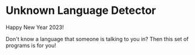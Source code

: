 # Unknown Language Detector

Happy New Year 2023!

Don't know a language that someone is talking to you in? Then this set of programs is for you!
